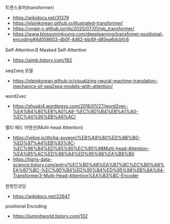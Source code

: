 트랜스포머(transformer)
- https://wikidocs.net/31379
- https://nlpinkorean.github.io/illustrated-transformer/
- https://yngie-c.github.io/nlp/2020/07/01/nlp_transformer/
- https://www.blossominkyung.com/deeplearning/transfomer-positional-encoding#4d058603-db0f-4d62-bb49-d85ea6dcbfc6

Self-Attention과 Masked Self-Attention
- https://aimb.tistory.com/182

seq2seq 모델
- https://nlpinkorean.github.io/visualizing-neural-machine-translation-mechanics-of-seq2seq-models-with-attention/


word2vec
- https://shuuki4.wordpress.com/2016/01/27/word2vec-%EA%B4%80%EB%A0%A8-%EC%9D%B4%EB%A1%A0-%EC%A0%95%EB%A6%AC/

멀티 헤드 어텐션(Multi-head Attention)
- https://velog.io/@cha-suyeon/%EB%A9%80%ED%8B%B0-%ED%97%A4%EB%93%9C-%EC%96%B4%ED%85%90%EC%85%98Multi-head-Attention-%EA%B5%AC%ED%98%84%ED%95%98%EA%B8%B0
- https://tigris-data-science.tistory.com/entry/%EC%B0%A8%EA%B7%BC%EC%B0%A8%EA%B7%BC-%EC%9D%B4%ED%95%B4%ED%95%98%EB%8A%94-Transformer3-Multi-Head-Attention%EA%B3%BC-Encoder

원핫인코딩
- https://wikidocs.net/22647

positional Encoding
- https://luminitworld.tistory.com/102
